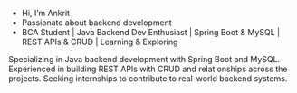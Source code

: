 - Hi, I’m Ankrit
- Passionate about backend development
- BCA Student | Java Backend Dev Enthusiast | Spring Boot & MySQL | REST APIs & CRUD | Learning & Exploring 

Specializing in Java backend development with Spring Boot and MySQL. Experienced in building REST APIs with CRUD and relationships across the projects. Seeking internships to contribute to real-world backend systems.




